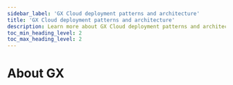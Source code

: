 ```yaml
---
sidebar_label: 'GX Cloud deployment patterns and architecture'
title: 'GX Cloud deployment patterns and architecture'
description: Learn more about GX Cloud deployment patterns and architecture.
toc_min_heading_level: 2
toc_max_heading_level: 2
---
```


# About GX